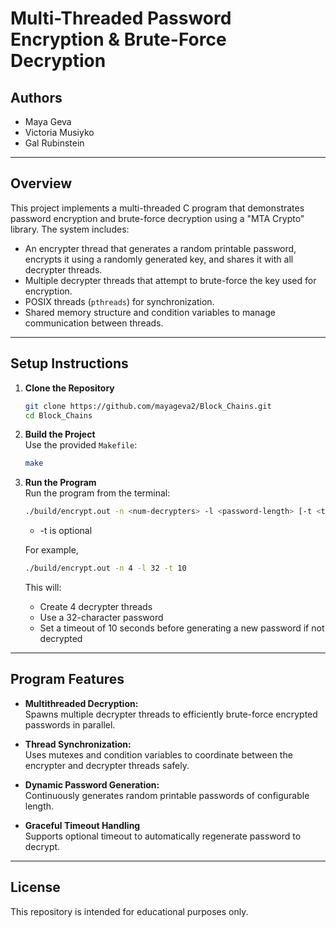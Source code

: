 # Multi-Threaded Password Encryption & Brute-Force Decryption

## Authors

- Maya Geva
- Victoria Musiyko
- Gal Rubinstein

---

## Overview

This project implements a multi-threaded C program that demonstrates password encryption and brute-force decryption using a "MTA Crypto" library. The system includes:

- An encrypter thread that generates a random printable password, encrypts it using a randomly generated key, and shares it with all decrypter threads.
- Multiple decrypter threads that attempt to brute-force the key used for encryption.
- POSIX threads (`pthreads`) for synchronization.
- Shared memory structure and condition variables to manage communication between threads.

---

## Setup Instructions

1. **Clone the Repository**  
   ```bash
   git clone https://github.com/mayageva2/Block_Chains.git
   cd Block_Chains
   ```

2. **Build the Project**  
   Use the provided `Makefile`:
   ```bash
   make
   ```

3. **Run the Program**  
   Run the program from the terminal:
   ```bash
   ./build/encrypt.out -n <num-decrypters> -l <password-length> [-t <timeout-seconds>]
   ```
   
   - -t is optional
   
   For example,
   ```bash
   ./build/encrypt.out -n 4 -l 32 -t 10
   ```
   
   This will:
   - Create 4 decrypter threads
   - Use a 32-character password
   - Set a timeout of 10 seconds before generating a new password if not decrypted

---

## Program Features

- **Multithreaded Decryption:**  
  Spawns multiple decrypter threads to efficiently brute-force encrypted passwords in parallel.

- **Thread Synchronization:**  
  Uses mutexes and condition variables to coordinate between the encrypter and decrypter threads safely.

- **Dynamic Password Generation:**  
  Continuously generates random printable passwords of configurable length.

- **Graceful Timeout Handling**  
  Supports optional timeout to automatically regenerate password to decrypt.


---

## License

This repository is intended for educational purposes only.

